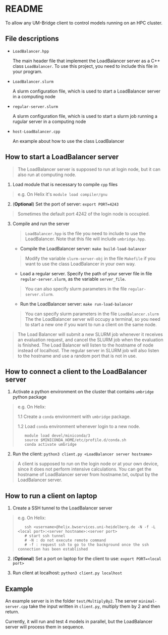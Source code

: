 # README

To allow any UM-Bridge client to control models running on an HPC cluster.

## File descriptions

- `LoadBalancer.hpp`

  The main header file that implement the LoadBalancer server as a C++ class `LoadBalancer`. To use this project, you need to include this file in your program.

- `LoadBalancer.slurm`

  A slurm configuration file, which is used to start a LoadBalancer server in a computing node

- `regular-server.slurm`

  A slurm configuration file, which is used to start a slurm job running a rugular server in a computing node

- `host-LoadBalancer.cpp`

  An example about how to use the class LoadBalancer

## How to start a LoadBalancer server

>The LoadBalancer server is supposed to run at login node, but it can also run at computing node.

1. Load module that is necessary to compile `cpp` files
> e.g. On Helix it's `module load compiler/gnu`

2. (**Optional**) Set the port of server: `export PORT=4243`
> Sometimes the default port 4242 of the login node is occupied.

3. Compile and run the server
    > `LoadBalancer.hpp` is the file you need to include to use the LoadBalancer. Note that this file will include `umbridge.hpp`.

    - Compile the LoadBalancer server: `make build-load-balancer`
    > Modify the variable `slurm-server-obj` in the file `Makefile` if you want to use the class LoadBalancer in your own way.

    - Load a regular server. Specify the path of your server file in file `regular-server.slurm`, as the variable `server_file`.
    > You can also specify slurm parameters in the file `regular-server.slurm`.
    - Run the LoadBalancer server: `make run-load-balancer`

    > You can specify slurm parameters in the file `LoadBalancer.slurm`
    > The the LoadBalancer server will occupy a terminal, so you need to start a new one if you want to run a client on the same node.

> The Load Balancer will submit a new SLURM job whenever it receives an evaluation request, and cancel the SLURM job when the evaluation is finished.
> The Load Balancer will listen to the hostname of node instead of localhost.
> The regular server in SLURM job will also listen to the hostname and use a random port that is not in use.

## How to connect a client to the LoadBalancer server

1. Activate a python environment on the cluster that contains `umbridge` python package
>e.g. On Helix:
>
>1.1 Create a `conda` environment with `umbridge` package.
>
>1.2 Load `conda` environment whenever login to a new node.
>```
>    module load devel/miniconda/3
>    source $MINICONDA_HOME/etc/profile.d/conda.sh
>    conda activate umbridge
>```

2. Run the client: `python3 client.py <LoadBalancer server hostname>`
> A client is supposed to run on the login node or at your own device, since it does not perform intensive calculations.
> You can get the hostname of LoadBalancer server from hostname.txt, output by the LoadBalancer server.

## How to run a client on laptop

1. Create a SSH tunnel to the LoadBalancer server
>e.g. On Helix:
>
>```
>    ssh <username>@helix.bwservices.uni-heidelberg.de -N -f -L <local port>:<server hostname>:<server port>
>    # start ssh tunnel
>    # -N : do not execute remote command
>    # -f : request ssh to go to the background once the ssh connection has been established
>```

2. (**Optional**) Set a port on laptop for the client to use: `export PORT=<local port>`

3. Run client at localhost: `python3 client.py localhost`

## Example

An example server is in the folder `test/MultiplyBy2`. The server `minimal-server.cpp` take the input written in `client.py`, multiply them by 2 and then return.

Currently, it will run and test 4 models in parallel, but the LoadBalancer server will process them in sequence.